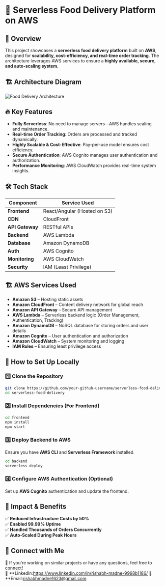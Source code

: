 # 🍔 Serverless Food Delivery Platform on AWS

## 🚀 Overview
This project showcases a **serverless food delivery platform** built on **AWS**, designed for **scalability, cost-efficiency, and real-time order tracking**. The architecture leverages AWS services to ensure a **highly available, secure, and auto-scaling system**.

## 🏗 Architecture Diagram
![Food Delivery Architecture](link-to-your-architecture-diagram)

## 🔥 Key Features
- **Fully Serverless**: No need to manage servers—AWS handles scaling and maintenance.
- **Real-time Order Tracking**: Orders are processed and tracked dynamically.
- **Highly Scalable & Cost-Effective**: Pay-per-use model ensures cost efficiency.
- **Secure Authentication**: AWS Cognito manages user authentication and authorization.
- **Performance Monitoring**: AWS CloudWatch provides real-time system insights.

## 🛠️ Tech Stack
| Component       | Service Used  |
|----------------|--------------|
| **Frontend**   | React/Angular (Hosted on S3) |
| **CDN**        | CloudFront |
| **API Gateway**| RESTful APIs |
| **Backend**    | AWS Lambda |
| **Database**   | Amazon DynamoDB |
| **Auth**       | AWS Cognito |
| **Monitoring** | AWS CloudWatch |
| **Security**   | IAM (Least Privilege) |

## 🏗 AWS Services Used
- **Amazon S3** – Hosting static assets
- **Amazon CloudFront** – Content delivery network for global reach
- **Amazon API Gateway** – Secure API management
- **AWS Lambda** – Serverless backend logic (Order Management, Authentication, Tracking)
- **Amazon DynamoDB** – NoSQL database for storing orders and user details
- **Amazon Cognito** – User authentication and authorization
- **Amazon CloudWatch** – System monitoring and logging
- **IAM Roles** – Ensuring least privilege access

## 🚀 How to Set Up Locally
### 1️⃣ Clone the Repository
```bash
git clone https://github.com/your-github-username/serverless-food-delivery.git
cd serverless-food-delivery
```

### 2️⃣ Install Dependencies (For Frontend)
```bash
cd frontend
npm install
npm start
```

### 3️⃣ Deploy Backend to AWS
Ensure you have **AWS CLI** and **Serverless Framework** installed.
```bash
cd backend
serverless deploy
```

### 4️⃣ Configure AWS Authentication (Optional)
Set up **AWS Cognito** authentication and update the frontend.

## 🎯 Impact & Benefits
✅ **Reduced Infrastructure Costs by 50%**  
✅ **Enabled 99.99% Uptime**  
✅ **Handled Thousands of Orders Concurrently**  
✅ **Auto-Scaled During Peak Hours**  

## 🤝 Connect with Me
💬 If you're working on similar projects or have any questions, feel free to connect!  
🔗 **LinkedIn:https://www.linkedin.com/in/rishabh-madne-9998b1186/
📧 **Email:rishabhmadne1623@gmail.com

